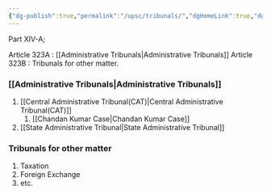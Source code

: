 ```yaml
---
{"dg-publish":true,"permalink":"/upsc/tribunals/","dgHomeLink":true,"dgPassFrontmatter":false}
---
```


Part XIV-A; 

Article 323A : [[Administrative Tribunals|Administrative Tribunals]]
Article 323B : Tribunals for other matter. 

### [[Administrative Tribunals|Administrative Tribunals]]
1. [[Central Administrative Tribunal(CAT)|Central Administrative Tribunal(CAT)]]
	1. [[Chandan Kumar Case|Chandan Kumar Case]] 
2. [[State Administrative Tribunal|State Administrative Tribunal]]


###  Tribunals for other matter
1. Taxation 
2. Foreign Exchange 
3. etc. 
